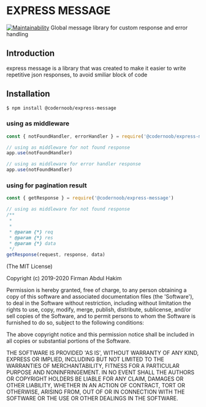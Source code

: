 # EXPRESS MESSAGE
[![Maintainability](https://api.codeclimate.com/v1/badges/fa7ff692fc39eb14c1d4/maintainability)](https://codeclimate.com/github/firmanJS/express-message/maintainability) 
Global message library for custom response and error handling
## Introduction

express message is a library that was created to make it easier to write repetitive json responses, to avoid smiliar block of code


## Installation

```sh
$ npm install @codernoob/express-message
```
### using as middleware
```js
const { notFoundHandler, errorHandler } = require('@codernoob/express-message')

// using as middleware for not found response
app.use(notFoundHandler)

// using as middleware for error handler response
app.use(notFoundHandler)
```
### using for pagination result
```js
const { getResponse } = require('@codernoob/express-message')

// using as middleware for not found response
/**
 *
 *
 * @param {*} req
 * @param {*} res
 * @param {*} data
 */
getResponse(request, response, data)

```

(The MIT License)

Copyright (c) 2019-2020 Firman Abdul Hakim

Permission is hereby granted, free of charge, to any person obtaining
a copy of this software and associated documentation files (the
'Software'), to deal in the Software without restriction, including
without limitation the rights to use, copy, modify, merge, publish,
distribute, sublicense, and/or sell copies of the Software, and to
permit persons to whom the Software is furnished to do so, subject to
the following conditions:

The above copyright notice and this permission notice shall be
included in all copies or substantial portions of the Software.

THE SOFTWARE IS PROVIDED 'AS IS', WITHOUT WARRANTY OF ANY KIND,
EXPRESS OR IMPLIED, INCLUDING BUT NOT LIMITED TO THE WARRANTIES OF
MERCHANTABILITY, FITNESS FOR A PARTICULAR PURPOSE AND NONINFRINGEMENT.
IN NO EVENT SHALL THE AUTHORS OR COPYRIGHT HOLDERS BE LIABLE FOR ANY
CLAIM, DAMAGES OR OTHER LIABILITY, WHETHER IN AN ACTION OF CONTRACT,
TORT OR OTHERWISE, ARISING FROM, OUT OF OR IN CONNECTION WITH THE
SOFTWARE OR THE USE OR OTHER DEALINGS IN THE SOFTWARE.